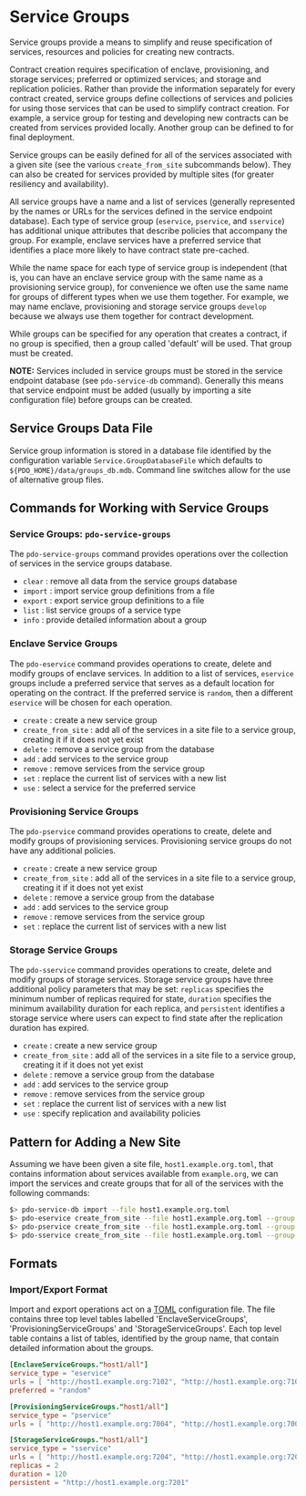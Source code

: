 <!---
Licensed under Creative Commons Attribution 4.0 International License
https://creativecommons.org/licenses/by/4.0/
--->

# Service Groups #

Service groups provide a means to simplify and reuse specification of
services, resources and policies for creating new contracts.

Contract creation requires specification of enclave, provisioning, and
storage services; preferred or optimized services; and storage and
replication policies. Rather than provide the information separately
for every contract created, service groups define collections of
services and policies for using those services that can be used to
simplify contract creation.  For example, a service group for testing
and developing new contracts can be created from services provided
locally. Another group can be defined to for final deployment.

Service groups can be easily defined for all of the services
associated with a given site (see the various `create_from_site`
subcommands below). They can also be created for services provided by
multiple sites (for greater resiliency and availability).

All service groups have a name and a list of services (generally
represented by the names or URLs for the services defined in the
service endpoint database). Each type of service group (`eservice`,
`pservice`, and `sservice`) has additional unique attributes that
describe policies that accompany the group. For example, enclave
services have a preferred service that identifies a place more likely
to have contract state pre-cached.

While the name space for each type of service group is independent
(that is, you can have an enclave service group with the same name as
a provisioning service group), for convenience we often use the same
name for groups of different types when we use them together. For
example, we may name enclave, provisioning and storage service groups
`develop` because we always use them together for contract
development.

While groups can be specified for any operation that creates a
contract, if no group is specified, then a group called 'default' will
be used. That group must be created.

**NOTE:** Services included in service groups must be stored in the
service endpoint database (see `pdo-service-db` command). Generally
this means that service endpoint must be added (usually by importing a
site configuration file) before groups can be created.

## Service Groups Data File ##

Service group information is stored in a database file identified by
the configuration variable `Service.GroupDatabaseFile` which defaults
to `${PDO_HOME}/data/groups_db.mdb`. Command line switches allow for
the use of alternative group files.

## Commands for Working with Service Groups ##

### Service Groups: `pdo-service-groups` ###

The `pdo-service-groups` command provides operations over the collection
of services in the service groups database.

* `clear` : remove all data from the service groups database
* `import` : import service group definitions from a file
* `export` : export service group definitions to a file
* `list` : list service groups of a service type
* `info` : provide detailed information about a group

### Enclave Service Groups

The `pdo-eservice` command provides operations to create, delete and
modify groups of enclave services. In addition to a list of services,
`eservice` groups include a preferred service that serves as a default
location for operating on the contract. If the preferred service is
`random`, then a different `eservice` will be chosen for each
operation.

* `create` : create a new service group
* `create_from_site` : add all of the services in a site file to a service group, creating it if it does not yet exist
* `delete` : remove a service group from the database
* `add` : add services to the service group
* `remove` : remove services from the service group
* `set` : replace the current list of services with a new list
* `use` : select a service for the preferred service

### Provisioning Service Groups

The `pdo-pservice` command provides operations to create, delete and
modify groups of provisioning services. Provisioning service groups do
not have any additional policies.

* `create` : create a new service group
* `create_from_site` : add all of the services in a site file to a service group, creating it if it does not yet exist
* `delete` : remove a service group from the database
* `add` : add services to the service group
* `remove` : remove services from the service group
* `set` : replace the current list of services with a new list

### Storage Service Groups

The `pdo-sservice` command provides operations to create, delete and
modify groups of storage services. Storage service groups have three
additional policy parameters that may be set: `replicas` specifies the
minimum number of replicas required for state, `duration` specifies
the minimum availability duration for each replica, and `persistent`
identifies a storage service where users can expect to find state
after the replication duration has expired.

* `create` : create a new service group
* `create_from_site` : add all of the services in a site file to a service group, creating it if it does not yet exist
* `delete` : remove a service group from the database
* `add` : add services to the service group
* `remove` : remove services from the service group
* `set` : replace the current list of services with a new list
* `use` : specify replication and availability policies

## Pattern for Adding a New Site ##

Assuming we have been given a site file, `host1.example.org.toml`,
that contains information about services available from `example.org`,
we can import the services and create groups that for all of the
services with the following commands:

```bash
$> pdo-service-db import --file host1.example.org.toml
$> pdo-eservice create_from_site --file host1.example.org.toml --group example.org/all --preferred random
$> pdo-pservice create_from_site --file host1.example.org.toml --group example.org/all
$> pdo-sservice create_from_site --file host1.example.org.toml --group example.org/all --persistent http://host1.example.org:7201
```

## Formats ##

### Import/Export Format ###

Import and export operations act on a [TOML](https://toml.io/en/)
configuration file. The file contains three top level tables labelled
'EnclaveServiceGroups', 'ProvisioningServiceGroups' and
'StorageServiceGroups'. Each top level table contains a list of
tables, identified by the group name, that contain detailed
information about the groups.

```toml
[EnclaveServiceGroups."host1/all"]
service_type = "eservice"
urls = [ "http://host1.example.org:7102", "http://host1.example.org:7105", "http://host1.example.org:7103", "http://host1.example.org:7104", "http://host1.example.org:7101",]
preferred = "random"

[ProvisioningServiceGroups."host1/all"]
service_type = "pservice"
urls = [ "http://host1.example.org:7004", "http://host1.example.org:7003", "http://host1.example.org:7002", "http://host1.example.org:7001", "http://host1.example.org:7005",]

[StorageServiceGroups."host1/all"]
service_type = "sservice"
urls = [ "http://host1.example.org:7204", "http://host1.example.org:7202", "http://host1.example.org:7205", "http://host1.example.org:7201", "http://host1.example.org:7203",]
replicas = 2
duration = 120
persistent = "http://host1.example.org:7201"
```
